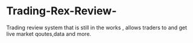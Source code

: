 # Trading-Rex-Review-
Trading review system that is still in the works , allows traders to and get live market qoutes,data and more.

